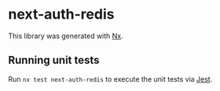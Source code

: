 # next-auth-redis

This library was generated with [Nx](https://nx.dev).

## Running unit tests

Run `nx test next-auth-redis` to execute the unit tests via [Jest](https://jestjs.io).
